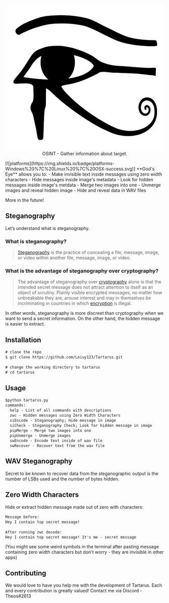 <p align=center>
  <img src="./images/logo.png" width=600 height=461 />
  <br>
  <span>OSINT - Gather information about target.</span>
  <br>
 </p>
 [![platforms](https://img.shields.io/badge/platforms-Windows%20%7C%20Linux%20%7C%20OSX-success.svg)]
**God's Eye** allows you to:
- Make invisible text inside messages using zero width characters
- Hide messages inside image's metadata
- Look for hidden messages inside image's metdata
- Merge two images into one
- Unmerge images and reveal hidden image
- Hide and reveal data in WAV files

More in the future!
 
## Steganography

Let’s understand what is steganography.

### What is steganography?

> [Steganography](https://en.wikipedia.org/wiki/Steganography) is the practice of concealing a file, message, image, or video within another file, message, image, or video.

### What is the advantage of steganography over cryptography?
> The advantage of steganography over [cryptography](https://en.wikipedia.org/wiki/Cryptography) alone is that the intended secret message does not attract attention to itself as an object of scrutiny. Plainly visible encrypted messages, no matter how unbreakable they are, arouse interest and may in themselves be incriminating in countries in which [encryption](https://en.wikipedia.org/wiki/Encryption) is illegal.

In other words, steganography is more discreet than cryptography when we want to send a secret information. On the other hand, the hidden message is easier to extract.

## Installation

```console
# clone the repo
$ git clone https://github.com/Loiuy123/Tartarus.git

# change the working directory to tartarus
# cd tartarus
```

## Usage

```console
$python tartarus.py
commands:
  help - List of all commands with descriptions
  zwc - Hidden messages using Zero Width Characters
  siEncode - Steganography; Hide message in image
  siCheck - Steganography Check; Look for hidden message in image
  pipMerge - Merge two images into one
  pipUnmerge - Unmerge images
  swEncode - Encode text inside of wav file
  swRecover - Recover text from the wav file
```

## WAV Steganography

Secret to be known to recover data from the steganographic output is the number of LSBs used and the number of bytes hidden.

## Zero Width Characters

Hide or extract hidden message made out of zero with characters:
```
Message before: 
Hey I contain top secret message!

After running zwc decode:
Hey I contain top secret message! It's me - secret message
```
(You might see some weird symbols in the terminal after pasting message containing zero width characters but don't worry - they are invisible in other apps)

## Contributing
We would love to have you help me with the development of Tartarus. Each and every contribution is greatly valued! Contact me via Discord - Theos#2613
